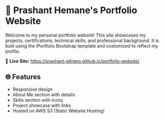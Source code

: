 
# 💼 Prashant Hemane's Portfolio Website

Welcome to my personal portfolio website! This site showcases my projects, certifications, technical skills, and professional background. It is built using the iPortfolio Bootstrap template and customized to reflect my profile.

🔗 **Live Site:** https://prashant-gitrepo.github.io/portfolio-website/

## 🌐 Features

- Responsive design
- About Me section with details
- Skills section with icons
- Project showcase with links
- Hosted on AWS S3 (Static Website Hosting)
